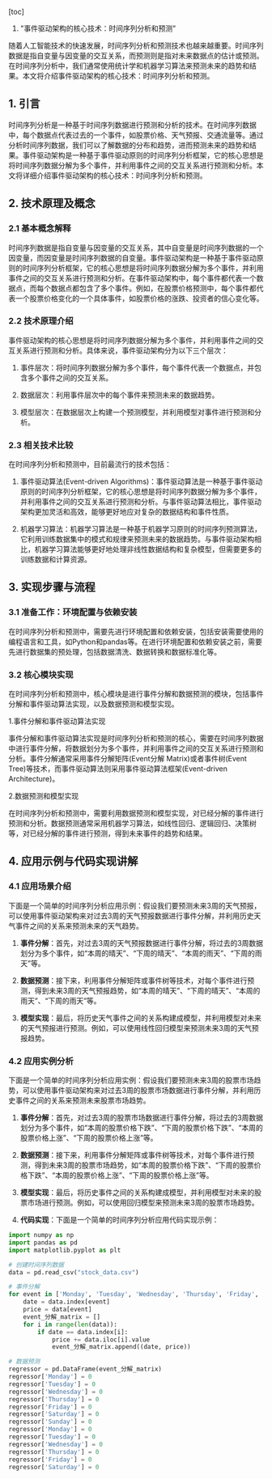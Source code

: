 
[toc]                    
                
                
1. "事件驱动架构的核心技术：时间序列分析和预测"

随着人工智能技术的快速发展，时间序列分析和预测技术也越来越重要。时间序列数据是指自变量与因变量的交互关系，而预测则是指对未来数据点的估计或预测。在时间序列分析中，我们通常使用统计学和机器学习算法来预测未来的趋势和结果。本文将介绍事件驱动架构的核心技术：时间序列分析和预测。

## 1. 引言

时间序列分析是一种基于时间序列数据进行预测和分析的技术。在时间序列数据中，每个数据点代表过去的一个事件，如股票价格、天气预报、交通流量等。通过分析时间序列数据，我们可以了解数据的分布和趋势，进而预测未来的趋势和结果。事件驱动架构是一种基于事件驱动原则的时间序列分析框架，它的核心思想是将时间序列数据分解为多个事件，并利用事件之间的交互关系进行预测和分析。本文将详细介绍事件驱动架构的核心技术：时间序列分析和预测。

## 2. 技术原理及概念

### 2.1 基本概念解释

时间序列数据是指自变量与因变量的交互关系，其中自变量是时间序列数据的一个因变量，而因变量是时间序列数据的自变量。事件驱动架构是一种基于事件驱动原则的时间序列分析框架，它的核心思想是将时间序列数据分解为多个事件，并利用事件之间的交互关系进行预测和分析。在事件驱动架构中，每个事件都代表一个数据点，而每个数据点都包含了多个事件。例如，在股票价格预测中，每个事件都代表一个股票价格变化的一个具体事件，如股票价格的涨跌、投资者的信心变化等。

### 2.2 技术原理介绍

事件驱动架构的核心思想是将时间序列数据分解为多个事件，并利用事件之间的交互关系进行预测和分析。具体来说，事件驱动架构分为以下三个层次：

1. 事件层次：将时间序列数据分解为多个事件，每个事件代表一个数据点，并包含多个事件之间的交互关系。

2. 数据层次：利用事件层次中的每个事件来预测未来的数据趋势。

3. 模型层次：在数据层次上构建一个预测模型，并利用模型对事件进行预测和分析。

### 2.3 相关技术比较

在时间序列分析和预测中，目前最流行的技术包括：

1. 事件驱动算法(Event-driven Algorithms)：事件驱动算法是一种基于事件驱动原则的时间序列分析框架，它的核心思想是将时间序列数据分解为多个事件，并利用事件之间的交互关系进行预测和分析。与事件驱动算法相比，事件驱动架构更加灵活和高效，能够更好地应对复杂的数据结构和事件性质。

2. 机器学习算法：机器学习算法是一种基于机器学习原则的时间序列预测算法，它利用训练数据集中的模式和规律来预测未来的数据趋势。与事件驱动架构相比，机器学习算法能够更好地处理非线性数据结构和复杂模型，但需要更多的训练数据和计算资源。

## 3. 实现步骤与流程

### 3.1 准备工作：环境配置与依赖安装

在时间序列分析和预测中，需要先进行环境配置和依赖安装，包括安装需要使用的编程语言和工具，如Python和pandas等。在进行环境配置和依赖安装之前，需要先进行数据集的预处理，包括数据清洗、数据转换和数据标准化等。

### 3.2 核心模块实现

在时间序列分析和预测中，核心模块是进行事件分解和数据预测的模块，包括事件分解和事件驱动算法实现，以及数据预测和模型实现。

1.事件分解和事件驱动算法实现

事件分解和事件驱动算法实现是时间序列分析和预测的核心，需要在时间序列数据中进行事件分解，将数据划分为多个事件，并利用事件之间的交互关系进行预测和分析。事件分解通常采用事件分解矩阵(Event分解 Matrix)或者事件树(Event Tree)等技术，而事件驱动算法则采用事件驱动算法框架(Event-driven Architecture)。

2.数据预测和模型实现

在时间序列分析和预测中，需要利用数据预测和模型实现，对已经分解的事件进行预测和分析。数据预测通常采用机器学习算法，如线性回归、逻辑回归、决策树等，对已经分解的事件进行预测，得到未来事件的趋势和结果。

## 4. 应用示例与代码实现讲解

### 4.1 应用场景介绍

下面是一个简单的时间序列分析应用示例：假设我们要预测未来3周的天气预报，可以使用事件驱动架构来对过去3周的天气预报数据进行事件分解，并利用历史天气事件之间的关系来预测未来的天气趋势。

1. **事件分解**：首先，对过去3周的天气预报数据进行事件分解，将过去的3周数据划分为多个事件，如“本周的晴天”、“下周的晴天”、“本周的雨天”、“下周的雨天”等。

2. **数据预测**：接下来，利用事件分解矩阵或事件树等技术，对每个事件进行预测，得到未来3周的天气预报趋势，如“本周的晴天”、“下周的晴天”、“本周的雨天”、“下周的雨天”等。

3. **模型实现**：最后，将历史天气事件之间的关系构建成模型，并利用模型对未来的天气预报进行预测。例如，可以使用线性回归模型来预测未来3周的天气预报趋势。

### 4.2 应用实例分析

下面是一个简单的时间序列分析应用实例：假设我们要预测未来3周的股票市场趋势，可以使用事件驱动架构来对过去3周的股票市场数据进行事件分解，并利用历史事件之间的关系来预测未来股票市场趋势。

1. **事件分解**：首先，对过去3周的股票市场数据进行事件分解，将过去的3周数据划分为多个事件，如“本周的股票价格下跌”、“下周的股票价格下跌”、“本周的股票价格上涨”、“下周的股票价格上涨”等。

2. **数据预测**：接下来，利用事件分解矩阵或事件树等技术，对每个事件进行预测，得到未来3周的股票市场趋势，如“本周的股票价格下跌”、“下周的股票价格下跌”、“本周的股票价格上涨”、“下周的股票价格上涨”等。

3. **模型实现**：最后，将历史事件之间的关系构建成模型，并利用模型对未来的股票市场进行预测。例如，可以使用回归模型来预测未来3周的股票市场趋势。

4. **代码实现**：下面是一个简单的时间序列分析应用代码实现示例：
```python
import numpy as np
import pandas as pd
import matplotlib.pyplot as plt

# 创建时间序列数据
data = pd.read_csv("stock_data.csv")

# 事件分解
for event in ['Monday', 'Tuesday', 'Wednesday', 'Thursday', 'Friday', 'Saturday', 'Sunday']:
    date = data.index[event]
    price = data[event]
    event_分解_matrix = []
    for i in range(len(data)):
        if date == data.index[i]:
            price += data.iloc[i].value
            event_分解_matrix.append((date, price))

# 数据预测
regressor = pd.DataFrame(event_分解_matrix)
regressor['Monday'] = 0
regressor['Tuesday'] = 0
regressor['Wednesday'] = 0
regressor['Thursday'] = 0
regressor['Friday'] = 0
regressor['Saturday'] = 0
regressor['Sunday'] = 0
regressor['Monday'] = 0
regressor['Tuesday'] = 0
regressor['Wednesday'] = 0
regressor['Thursday'] = 0
regressor['Friday'] = 0
regressor['Saturday'] = 0


